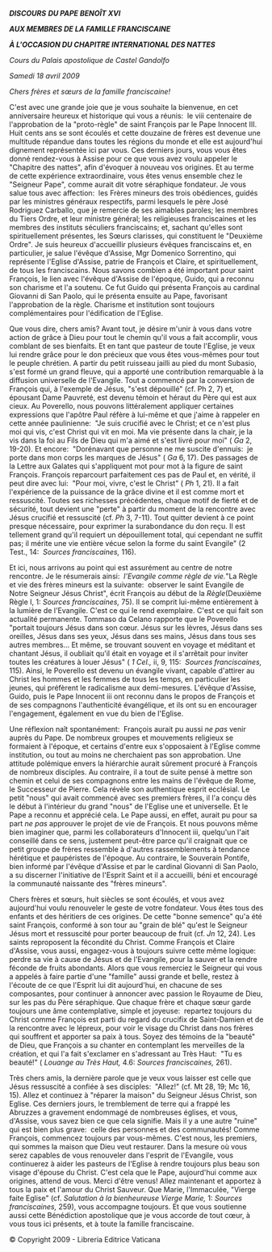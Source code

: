 ***DISCOURS*** ***DU PAPE BENOÎT XVI***

***AUX MEMBRES DE LA FAMILLE FRANCISCAINE***

***À L'OCCASION DU CHAPITRE INTERNATIONAL DES NATTES***

*Cours du Palais apostolique de* *Castel Gandolfo*

*Samedi 18 avril 2009*

*Chers frères et sœurs de la famille franciscaine!*

C'est avec une grande joie que je vous souhaite la bienvenue, en cet anniversaire heureux et historique qui vous a réunis:  le viii centenaire de l'approbation de la "proto-règle" de saint François par le Pape Innocent III. Huit cents ans se sont écoulés et cette douzaine de frères est devenue une multitude répandue dans toutes les régions du monde et elle est aujourd'hui dignement représentée ici par vous. Ces derniers jours, vous vous êtes donné rendez-vous à Assise pour ce que vous avez voulu appeler le "Chapitre des nattes", afin d'évoquer à nouveau vos origines. Et au terme de cette expérience extraordinaire, vous êtes venus ensemble chez le "Seigneur Pape", comme aurait dit votre séraphique fondateur. Je vous salue tous avec affection:  les Frères mineurs des trois obédiences, guidés par les ministres généraux respectifs, parmi lesquels le père José Rodriguez Carballo, que je remercie de ses aimables paroles; les membres du Tiers Ordre, et leur ministre général; les religieuses franciscaines et les membres des instituts séculiers franciscains; et, sachant qu'elles sont spirituellement présentes, les Sœurs clarisses, qui constituent le "Deuxième Ordre". Je suis heureux d'accueillir plusieurs évêques franciscains et, en particulier, je salue l'évêque d'Assise, Mgr Domenico Sorrentino, qui représente l'Eglise d'Assise, patrie de François et Claire, et spirituellement, de tous les franciscains. Nous savons combien a été important pour saint François, le lien avec l'évêque d'Assise de l'époque, Guido, qui a reconnu son charisme et l'a soutenu. Ce fut Guido qui présenta François au cardinal Giovanni di San Paolo, qui le présenta ensuite au Pape, favorisant l'approbation de la règle. Charisme et institution sont toujours complémentaires pour l'édification de l'Eglise.

Que vous dire, chers amis? Avant tout, je désire m'unir à vous dans votre action de grâce à Dieu pour tout le chemin qu'il vous a fait accomplir, vous comblant de ses bienfaits. Et en tant que pasteur de toute l'Eglise, je veux lui rendre grâce pour le don précieux que vous êtes vous-mêmes pour tout le peuple chrétien. A partir du petit ruisseau jailli au pied du mont Subasio, s'est formé un grand fleuve, qui a apporté une contribution remarquable à la diffusion universelle de l'Evangile. Tout a commencé par la conversion de François qui, à l'exemple de Jésus, "s'est dépouillé" (cf. Ph 2, 7) et, épousant Dame Pauvreté, est devenu témoin et héraut du Père qui est aux cieux. Au Poverello, nous pouvons littéralement appliquer certaines expressions que l'apôtre Paul réfère à lui-même et que j'aime à rappeler en cette année paulinienne:  "Je suis crucifié avec le Christ; et ce n'est plus moi qui vis, c'est Christ qui vit en moi. Ma vie présente dans la chair, je la vis dans la foi au Fils de Dieu qui m'a aimé et s'est livré pour moi" ( *Ga* 2, 19-20). Et encore:  "Dorénavant que personne ne me suscite d'ennuis:  je porte dans mon corps les marques de Jésus" ( *Ga* 6, 17). Des passages de la Lettre aux Galates qui s'appliquent mot pour mot à la figure de saint François. François reparcourt parfaitement ces pas de Paul et, en vérité, il peut dire avec lui:  "Pour moi, vivre, c'est le Christ" ( *Ph* 1, 21). Il a fait l'expérience de la puissance de la grâce divine et il est comme mort et ressuscité. Toutes ses richesses précédentes, chaque motif de fierté et de sécurité, tout devient une "perte" à partir du moment de la rencontre avec Jésus crucifié et ressuscité (cf. *Ph* 3, 7-11). Tout quitter devient à ce point presque nécessaire, pour exprimer la surabondance du don reçu. Il est tellement grand qu'il requiert un dépouillement total, qui cependant ne suffit pas; il mérite une vie entière vécue selon la forme du saint Evangile" (2 Test., 14:  *Sources franciscaines,* 116).

Et ici, nous arrivons au point qui est assurément au centre de notre rencontre. Je le résumerais ainsi:  *l'Evangile comme règle de vie.*"La Règle et vie des frères mineurs est la suivante:  observer le saint Evangile de Notre Seigneur Jésus Christ", écrit François au début de la *Règle*(Deuxième Règle I, 1: *Sources franciscaines,* 75). Il se comprit lui-même entièrement à la lumière de l'Evangile. C'est ce qui le rend exemplaire. C'est ce qui fait son actualité permanente. Tommaso da Celano rapporte que le Poverello "portait toujours Jésus dans son cœur. Jésus sur les lèvres, Jésus dans ses oreilles, Jésus dans ses yeux, Jésus dans ses mains, Jésus dans tous ses autres membres... Et même, se trouvant souvent en voyage et méditant et chantant Jésus, il oubliait qu'il était en voyage et il s'arrêtait pour inviter toutes les créatures à louer Jésus" ( *1 Cel.,* ii, 9, 115:  *Sources franciscaines,* 115). Ainsi, le Poverello est devenu un évangile vivant, capable d'attirer au Christ les hommes et les femmes de tous les temps, en particulier les jeunes, qui préfèrent le radicalisme aux demi-mesures. L'évêque d'Assise, Guido, puis le Pape Innocent iii ont reconnu dans le propos de François et de ses compagnons l'authenticité évangélique, et ils ont su en encourager l'engagement, également en vue du bien de l'Eglise.

Une réflexion naît spontanément:  François aurait pu aussi *ne pas* venir auprès du Pape. De nombreux groupes et mouvements religieux se formaient à l'époque, et certains d'entre eux s'opposaient à l'Eglise comme institution, ou tout au moins ne cherchaient pas son approbation. Une attitude polémique envers la hiérarchie aurait sûrement procuré à François de nombreux disciples. Au contraire, il a tout de suite pensé à mettre son chemin et celui de ses compagnons entre les mains de l'évêque de Rome, le Successeur de Pierre. Cela révèle son authentique esprit ecclésial. Le petit "nous" qui avait commencé avec ses premiers frères, il l'a conçu dès le début à l'intérieur du grand "nous" de l'Eglise une et universelle. Et le Pape a reconnu et apprécié cela. Le Pape aussi, en effet, aurait pu pour sa part *ne pas* approuver le projet de vie de François. Et nous pouvons même bien imaginer que, parmi les collaborateurs d'Innocent iii, quelqu'un l'ait conseillé dans ce sens, justement peut-être parce qu'il craignait que ce petit groupe de frères ressemble à d'autres rassemblements à tendance hérétique et paupéristes de l'époque. Au contraire, le Souverain Pontife, bien informé par l'évêque d'Assise et par le cardinal Giovanni di San Paolo, a su discerner l'initiative de l'Esprit Saint et il a accueilli, béni et encouragé la communauté naissante des "frères mineurs".

Chers frères et sœurs, huit siècles se sont écoulés, et vous avez aujourd'hui voulu renouveler le geste de votre fondateur. Vous êtes tous des enfants et des héritiers de ces origines. De cette "bonne semence" qu'a été saint François, conformé à son tour au "grain de blé" qu'est le Seigneur Jésus mort et ressuscité pour porter beaucoup de fruit (cf. *Jn* 12, 24). Les saints reproposent la fécondité du Christ. Comme François et Claire d'Assise, vous aussi, engagez-vous à toujours suivre cette même logique:  perdre sa vie à cause de Jésus et de l'Evangile, pour la sauver et la rendre féconde de fruits abondants. Alors que vous remerciez le Seigneur qui vous a appelés à faire partie d'une "famille" aussi grande et belle, restez à l'écoute de ce que l'Esprit lui dit aujourd'hui, en chacune de ses composantes, pour continuer à annoncer avec passion le Royaume de Dieu, sur les pas du Père séraphique. Que chaque frère et chaque sœur garde toujours une âme contemplative, simple et joyeuse:  repartez toujours du Christ comme François est parti du regard du crucifix de Saint-Damien et de la rencontre avec le lépreux, pour voir le visage du Christ dans nos frères qui souffrent et apporter sa paix à tous. Soyez des témoins de la "beauté" de Dieu, que François a su chanter en contemplant les merveilles de la création, et qui l'a fait s'exclamer en s'adressant au Très Haut:  "Tu es beauté!" ( *Louange au Très Haut,* 4.6: *Sources franciscaines,* 261).

Très chers amis, la dernière parole que je veux vous laisser est celle que Jésus ressuscité a confiée à ses disciples:  "Allez!" (cf. Mt 28, 19; Mc 16, 15). Allez et continuez à "réparer la maison" du Seigneur Jésus Christ, son Eglise. Ces derniers jours, le tremblement de terre qui a frappé les Abruzzes a gravement endommagé de nombreuses églises, et vous, d'Assise, vous savez bien ce que cela signifie. Mais il y a une autre "ruine" qui est bien plus grave:  celle des personnes et des communautés! Comme François, commencez toujours par vous-mêmes. C'est nous, les premiers, qui sommes la maison que Dieu veut restaurer. Dans la mesure où vous serez capables de vous renouveler dans l'esprit de l'Evangile, vous continuerez à aider les pasteurs de l'Eglise à rendre toujours plus beau son visage d'épouse du Christ. C'est cela que le Pape, aujourd'hui comme aux origines, attend de vous. Merci d'être venus! Allez maintenant et apportez à tous la paix et l'amour du Christ Sauveur. Que Marie, l'Immaculée, "Vierge faite Eglise" (cf. *Salutation à la bienheureuse Vierge Marie,* 1: *Sources franciscaines,* 259), vous accompagne toujours. Et que vous soutienne aussi cette Bénédiction apostolique que je vous accorde de tout cœur, à vous tous ici présents, et à toute la famille franciscaine.

© Copyright 2009 - Libreria Editrice Vaticana